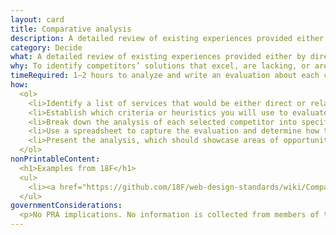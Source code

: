 ```yaml
---
layout: card
title: Comparative analysis
description: A detailed review of existing experiences provided either by direct competitors or by related agencies or services.
category: Decide
what: A detailed review of existing experiences provided either by direct competitors or by related agencies or services.
why: To identify competitors’ solutions that excel, are lacking, or are missing critical design elements. Comparative analysis can give you a competitive edge by identifying opportunities, gaps in other services, and potential design patterns to adopt or avoid.
timeRequired: 1–2 hours to analyze and write an evaluation about each competitor.
how:
  <ol>
    <li>Identify a list of services that would be either direct or related competitors to your service.  Pare the list down to four or five.</li>
    <li>Establish which criteria or heuristics you will use to evaluate each competing service.</li>
    <li>Break down the analysis of each selected competitor into specific focal areas for evaluation. For example, how relevant are search results?</li>
    <li>Use a spreadsheet to capture the evaluation and determine how the targeted services and agencies perform based on the identified heuristics.</li>
    <li>Present the analysis, which should showcase areas of opportunities that you can take advantage of and design patterns you might adopt or avoid.</li>  
  </ol>
nonPrintableContent:
  <h1>Examples from 18F</h1>
  <ul>
    <li><a href="https://github.com/18F/web-design-standards/wiki/Comparative-Analysis">Draft U.S. Web Design Standards Comparative Analysis</a></li>
  </ul>
governmentConsiderations:
  <p>No PRA implications. No information is collected from members of the public.</p>
---
```

